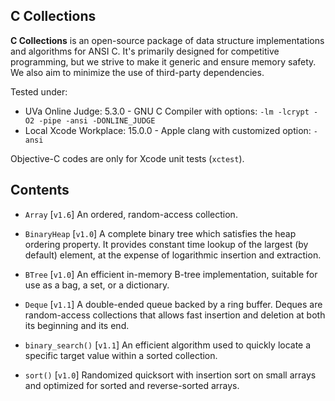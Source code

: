 ## C Collections

**C Collections** is an open-source package of data structure implementations and algorithms for ANSI C. It's primarily designed for competitive programming, but we strive to make it generic and ensure memory safety. We also aim to minimize the use of third-party dependencies.

Tested under:

- UVa Online Judge: 5.3.0 - GNU C Compiler with options: `-lm -lcrypt -O2 -pipe -ansi -DONLINE_JUDGE`
- Local Xcode Workplace: 15.0.0 - Apple clang with customized option: `-ansi`

Objective-C codes are only for Xcode unit tests (`xctest`).

## Contents

- `Array` [`v1.6`] An ordered, random-access collection.
- `BinaryHeap` [`v1.0`] A complete binary tree which satisfies the heap ordering property. It provides constant time lookup of the largest (by default) element, at the expense of logarithmic insertion and extraction.
- `BTree` [`v1.0`] An efficient in-memory B-tree implementation, suitable for use as a bag, a set, or a dictionary.
- `Deque` [`v1.1`] A double-ended queue backed by a ring buffer. Deques are random-access collections that allows fast insertion and deletion at both its beginning and its end.

- `binary_search()` [`v1.1`] An efficient algorithm used to quickly locate a specific target value within a sorted collection.
- `sort()` [`v1.0`] Randomized quicksort with insertion sort on small arrays and optimized for sorted and reverse-sorted arrays.
